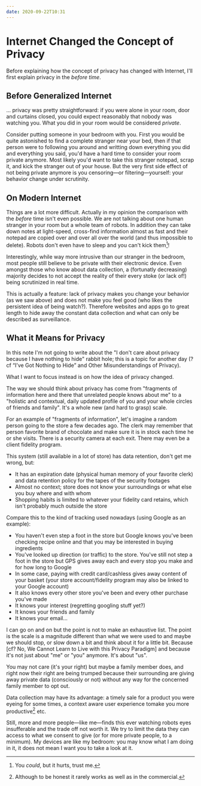 ```yaml
---
date: 2020-09-22T10:31
---
```


# Internet Changed the Concept of Privacy

Before explaining how the concept of privacy has changed with Internet, I'll
first explain privacy in the _before time_.


## Before Generalized Internet

... privacy was pretty straightforward: if you were alone in your room, door
and curtains closed, you could expect reasonably that nobody was watching you.
What you did in your room would be considered _private_.

Consider putting someone in your bedroom with you. First you would be quite
astonished to find a complete stranger near your bed, then if that person were
to following you around and writting down everything you did and everything you
said, you'd have a hard time to consider your room private anymore. Most likely
you'd want to take this stranger notepad, scrap it, and kick the stranger out
of your house. But the very first side effect of not being private anymore is
you censoring—or filtering—yourself: your behavior change under scrutinity.


## On Modern Internet

Things are a lot more difficult. Actually in my opinion the comparison with the
_before_ time isn't even possible. We are not talking about one human stranger
in your room but a whole team of robots. In addition they can take down notes
at light-speed, cross-find information almost as fast and their notepad are
copied over and over all over the world (and thus impossible to delete).
Robots don't even have to sleep and you can't kick them[^1]!

Interestingly, while way more intrusive than our stranger in the bedroom, most
people still believe to be private with their electronic device. Even amongst 
those who know about data collection, a (fortunatly decreasing) majority
decides to not accept the reality of their every stoke (or lack of!) being
scrutinized in real time.

This is actually a feature: lack of privacy makes you change your behavior (as
we saw above) and does not make you feel good (who likes the persistent idea
of being watch?). Therefore websites and apps go to great length to hide away
the constant data collection and what can only be described as surveillance.


## What it Means for Privacy

In this note I'm not going to write about the "I don't care about privacy
because I have nothing to hide" rabbit hole; this is a topic for another day
(?cf “I’ve Got Nothing to Hide” and Other Misunderstandings of Privacy).

What I want to focus instead is on how the idea of privacy changed.

The way we should think about privacy has come from "fragments of information
here and there that unrelated people knows about me" to a "holistic and
contextual, daily updated profile of you and your whole circles of friends
and family". It's a whole new (and hard to grasp) scale.

For an example of "fragments of information", let's imagine a random person
going to the store a few decades ago. The clerk may remember that person
favorite brand of chocolate and make sure it is in stock each time he or she 
visits. There is a security camera at each exit. There may even be a client
fidelity program.

This system (still available in a lot of store) has data retention, don't get
me wrong, but:

* It has an expiration date (physical human memory of your favorite clerk) and
  data retention policy for the tapes of the security footages
* Almost no context; store does not know your surroundings or what else you buy
  where and with whom
* Shopping habits is limited to whatever your fidelity card retains, which
  isn't probably much outside the store


Compare this to the kind of tracking used nowadays (using Google as an example):

* You haven't even step a foot in the store but Google knows you've been
  checking recipe online and that you may be interested in buying ingredients
* You've looked up direction (or traffic) to the store. You've still not step a
  foot in the store but GPS gives away each and every stop you make and for how
  long to Google
* In some case, paying with credit card/cashless gives away content of your
  basket (your store account/fidelity program may also be linked to your Google
  account)
* It also knows every other store you've been and every other purchase you've
  made
* It knows your interest (regretting googling stuff yet?)
* It knows your friends and family
* It knows your email...

I can go on and on but the point is not to make an exhaustive list. The point
is the scale is a magnitude different than what we were used to and maybe we
should stop, or slow down a bit and think about it for a little bit. Because 
[cf? No, We Cannot Learn to Live with this Privacy Paradigm] and because it's 
not just about "me" or "you" anymore. It's about "us".

You may not care (it's your right) but maybe a family member does, and right 
now their right are being trumped because their surrounding are giving away 
private data (consciously or not) without any way for the concerned family
member to opt out.

Data collection may have its advantage: a timely sale for a product you were
eyeing for some times, a context aware user experience tomake you more
productive[^2] etc.

Still, more and more people—like me—finds this ever watching robots eyes
insufferable and the trade off not worth it. We try to limit the data they can
access to what we consent to give (or for more private people, to a minimum).
My devices are like my bedroom: you may know what I am doing in it, it does
not mean I want you to take a look at it.


[^1]: You _could_, but it hurts, trust me.
[^2]: Although to be honest it rarely works as well as in the commercial.
